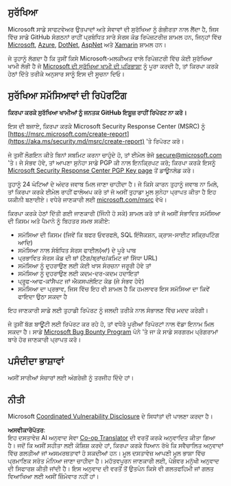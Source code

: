 <!--
CO_OP_TRANSLATOR_METADATA:
{
  "original_hash": "57f14126c1c6add76b3aef3844dfe4e3",
  "translation_date": "2025-07-13T15:04:41+00:00",
  "source_file": "SECURITY.md",
  "language_code": "pa"
}
-->
## ਸੁਰੱਖਿਆ

Microsoft ਸਾਡੇ ਸਾਫਟਵੇਅਰ ਉਤਪਾਦਾਂ ਅਤੇ ਸੇਵਾਵਾਂ ਦੀ ਸੁਰੱਖਿਆ ਨੂੰ ਗੰਭੀਰਤਾ ਨਾਲ ਲੈਂਦਾ ਹੈ, ਜਿਸ ਵਿੱਚ ਸਾਡੇ GitHub ਸੰਗਠਨਾਂ ਰਾਹੀਂ ਪ੍ਰਬੰਧਿਤ ਸਾਰੇ ਸੋਰਸ ਕੋਡ ਰਿਪੋਜ਼ਟਰੀਜ਼ ਸ਼ਾਮਲ ਹਨ, ਜਿਨ੍ਹਾਂ ਵਿੱਚ [Microsoft](https://github.com/Microsoft), [Azure](https://github.com/Azure), [DotNet](https://github.com/dotnet), [AspNet](https://github.com/aspnet) ਅਤੇ [Xamarin](https://github.com/xamarin) ਸ਼ਾਮਲ ਹਨ।

ਜੇ ਤੁਹਾਨੂੰ ਲੱਗਦਾ ਹੈ ਕਿ ਤੁਸੀਂ ਕਿਸੇ Microsoft-ਮਲਕੀਅਤ ਵਾਲੇ ਰਿਪੋਜ਼ਟਰੀ ਵਿੱਚ ਕੋਈ ਸੁਰੱਖਿਆ ਖਾਮੀ ਲੱਭੀ ਹੈ ਜੋ [Microsoft ਦੀ ਸੁਰੱਖਿਆ ਖਾਮੀ ਦੀ ਪਰਿਭਾਸ਼ਾ](https://aka.ms/security.md/definition) ਨੂੰ ਪੂਰਾ ਕਰਦੀ ਹੈ, ਤਾਂ ਕਿਰਪਾ ਕਰਕੇ ਹੇਠਾਂ ਦਿੱਤੇ ਤਰੀਕੇ ਅਨੁਸਾਰ ਸਾਨੂੰ ਇਸ ਦੀ ਸੂਚਨਾ ਦਿਓ।

## ਸੁਰੱਖਿਆ ਸਮੱਸਿਆਵਾਂ ਦੀ ਰਿਪੋਰਟਿੰਗ

**ਕਿਰਪਾ ਕਰਕੇ ਸੁਰੱਖਿਆ ਖਾਮੀਆਂ ਨੂੰ ਜਨਤਕ GitHub ਇਸ਼ੂਜ਼ ਰਾਹੀਂ ਰਿਪੋਰਟ ਨਾ ਕਰੋ।**

ਇਸ ਦੀ ਬਜਾਏ, ਕਿਰਪਾ ਕਰਕੇ Microsoft Security Response Center (MSRC) ਨੂੰ [https://msrc.microsoft.com/create-report](https://aka.ms/security.md/msrc/create-report) 'ਤੇ ਰਿਪੋਰਟ ਕਰੋ।

ਜੇ ਤੁਸੀਂ ਲੌਗਇਨ ਕੀਤੇ ਬਿਨਾਂ ਸਬਮਿਟ ਕਰਨਾ ਚਾਹੁੰਦੇ ਹੋ, ਤਾਂ ਈਮੇਲ ਭੇਜੋ [secure@microsoft.com](mailto:secure@microsoft.com) 'ਤੇ। ਜੇ ਸੰਭਵ ਹੋਵੇ, ਤਾਂ ਆਪਣਾ ਸੁਨੇਹਾ ਸਾਡੇ PGP ਕੀ ਨਾਲ ਇਨਕ੍ਰਿਪਟ ਕਰੋ; ਕਿਰਪਾ ਕਰਕੇ ਇਸਨੂੰ [Microsoft Security Response Center PGP Key page](https://aka.ms/security.md/msrc/pgp) ਤੋਂ ਡਾਊਨਲੋਡ ਕਰੋ।

ਤੁਹਾਨੂੰ 24 ਘੰਟਿਆਂ ਦੇ ਅੰਦਰ ਜਵਾਬ ਮਿਲ ਜਾਣਾ ਚਾਹੀਦਾ ਹੈ। ਜੇ ਕਿਸੇ ਕਾਰਨ ਤੁਹਾਨੂੰ ਜਵਾਬ ਨਾ ਮਿਲੇ, ਤਾਂ ਕਿਰਪਾ ਕਰਕੇ ਈਮੇਲ ਰਾਹੀਂ ਫਾਲੋਅਪ ਕਰੋ ਤਾਂ ਜੋ ਅਸੀਂ ਤੁਹਾਡਾ ਮੂਲ ਸੁਨੇਹਾ ਪ੍ਰਾਪਤ ਕੀਤਾ ਹੈ ਇਹ ਯਕੀਨੀ ਬਣਾਈਏ। ਵਧੇਰੇ ਜਾਣਕਾਰੀ ਲਈ [microsoft.com/msrc](https://www.microsoft.com/msrc) ਵੇਖੋ।

ਕਿਰਪਾ ਕਰਕੇ ਹੇਠਾਂ ਦਿੱਤੀ ਗਈ ਜਾਣਕਾਰੀ (ਜਿੰਨੀ ਹੋ ਸਕੇ) ਸ਼ਾਮਲ ਕਰੋ ਤਾਂ ਜੋ ਅਸੀਂ ਸੰਭਾਵਿਤ ਸਮੱਸਿਆ ਦੀ ਕਿਸਮ ਅਤੇ ਪੈਮਾਨੇ ਨੂੰ ਬਿਹਤਰ ਸਮਝ ਸਕੀਏ:

  * ਸਮੱਸਿਆ ਦੀ ਕਿਸਮ (ਜਿਵੇਂ ਕਿ ਬਫਰ ਓਵਰਫਲੋ, SQL ਇੰਜੈਕਸ਼ਨ, ਕ੍ਰਾਸ-ਸਾਈਟ ਸਕ੍ਰਿਪਟਿੰਗ ਆਦਿ)
  * ਸਮੱਸਿਆ ਨਾਲ ਸੰਬੰਧਿਤ ਸੋਰਸ ਫਾਈਲ(ਆਂ) ਦੇ ਪੂਰੇ ਪਾਥ
  * ਪ੍ਰਭਾਵਿਤ ਸੋਰਸ ਕੋਡ ਦੀ ਥਾਂ (ਟੈਗ/ਬ੍ਰਾਂਚ/ਕਮਿਟ ਜਾਂ ਸਿੱਧਾ URL)
  * ਸਮੱਸਿਆ ਨੂੰ ਦੁਹਰਾਉਣ ਲਈ ਕੋਈ ਖਾਸ ਸੰਰਚਨਾ ਜਰੂਰੀ ਹੋਵੇ ਤਾਂ
  * ਸਮੱਸਿਆ ਨੂੰ ਦੁਹਰਾਉਣ ਲਈ ਕਦਮ-ਦਰ-ਕਦਮ ਹਦਾਇਤਾਂ
  * ਪ੍ਰੂਫ-ਆਫ-ਕਾਂਸੈਪਟ ਜਾਂ ਐਕਸਪਲੋਇਟ ਕੋਡ (ਜੇ ਸੰਭਵ ਹੋਵੇ)
  * ਸਮੱਸਿਆ ਦਾ ਪ੍ਰਭਾਵ, ਜਿਸ ਵਿੱਚ ਇਹ ਵੀ ਸ਼ਾਮਲ ਹੈ ਕਿ ਹਮਲਾਵਰ ਇਸ ਸਮੱਸਿਆ ਦਾ ਕਿਵੇਂ ਫਾਇਦਾ ਉਠਾ ਸਕਦਾ ਹੈ

ਇਹ ਜਾਣਕਾਰੀ ਸਾਡੇ ਲਈ ਤੁਹਾਡੀ ਰਿਪੋਰਟ ਨੂੰ ਜਲਦੀ ਤਰੀਕੇ ਨਾਲ ਸੰਭਾਲਣ ਵਿੱਚ ਮਦਦ ਕਰੇਗੀ।

ਜੇ ਤੁਸੀਂ ਬੱਗ ਬਾਊਂਟੀ ਲਈ ਰਿਪੋਰਟ ਕਰ ਰਹੇ ਹੋ, ਤਾਂ ਵਧੇਰੇ ਪੂਰੀਆਂ ਰਿਪੋਰਟਾਂ ਨਾਲ ਵੱਡਾ ਇਨਾਮ ਮਿਲ ਸਕਦਾ ਹੈ। ਸਾਡੇ [Microsoft Bug Bounty Program](https://aka.ms/security.md/msrc/bounty) ਪੰਨੇ 'ਤੇ ਜਾ ਕੇ ਸਾਡੇ ਸਰਗਰਮ ਪ੍ਰੋਗਰਾਮਾਂ ਬਾਰੇ ਹੋਰ ਜਾਣਕਾਰੀ ਪ੍ਰਾਪਤ ਕਰੋ।

## ਪਸੰਦੀਦਾ ਭਾਸ਼ਾਵਾਂ

ਅਸੀਂ ਸਾਰੀਆਂ ਸੰਚਾਰਾਂ ਲਈ ਅੰਗਰੇਜ਼ੀ ਨੂੰ ਤਰਜੀਹ ਦਿੰਦੇ ਹਾਂ।

## ਨੀਤੀ

Microsoft [Coordinated Vulnerability Disclosure](https://aka.ms/security.md/cvd) ਦੇ ਸਿਧਾਂਤਾਂ ਦੀ ਪਾਲਣਾ ਕਰਦਾ ਹੈ।

**ਅਸਵੀਕਾਰੋਪੱਤਰ**:  
ਇਹ ਦਸਤਾਵੇਜ਼ AI ਅਨੁਵਾਦ ਸੇਵਾ [Co-op Translator](https://github.com/Azure/co-op-translator) ਦੀ ਵਰਤੋਂ ਕਰਕੇ ਅਨੁਵਾਦਿਤ ਕੀਤਾ ਗਿਆ ਹੈ। ਜਦੋਂ ਕਿ ਅਸੀਂ ਸਹੀਤਾ ਲਈ ਕੋਸ਼ਿਸ਼ ਕਰਦੇ ਹਾਂ, ਕਿਰਪਾ ਕਰਕੇ ਧਿਆਨ ਰੱਖੋ ਕਿ ਸਵੈਚਾਲਿਤ ਅਨੁਵਾਦਾਂ ਵਿੱਚ ਗਲਤੀਆਂ ਜਾਂ ਅਸਮਰਥਤਾਵਾਂ ਹੋ ਸਕਦੀਆਂ ਹਨ। ਮੂਲ ਦਸਤਾਵੇਜ਼ ਆਪਣੀ ਮੂਲ ਭਾਸ਼ਾ ਵਿੱਚ ਪ੍ਰਮਾਣਿਕ ਸਰੋਤ ਮੰਨਿਆ ਜਾਣਾ ਚਾਹੀਦਾ ਹੈ। ਮਹੱਤਵਪੂਰਨ ਜਾਣਕਾਰੀ ਲਈ, ਪੇਸ਼ੇਵਰ ਮਨੁੱਖੀ ਅਨੁਵਾਦ ਦੀ ਸਿਫਾਰਸ਼ ਕੀਤੀ ਜਾਂਦੀ ਹੈ। ਇਸ ਅਨੁਵਾਦ ਦੀ ਵਰਤੋਂ ਤੋਂ ਉਤਪੰਨ ਕਿਸੇ ਵੀ ਗਲਤਫਹਿਮੀ ਜਾਂ ਗਲਤ ਵਿਆਖਿਆ ਲਈ ਅਸੀਂ ਜ਼ਿੰਮੇਵਾਰ ਨਹੀਂ ਹਾਂ।